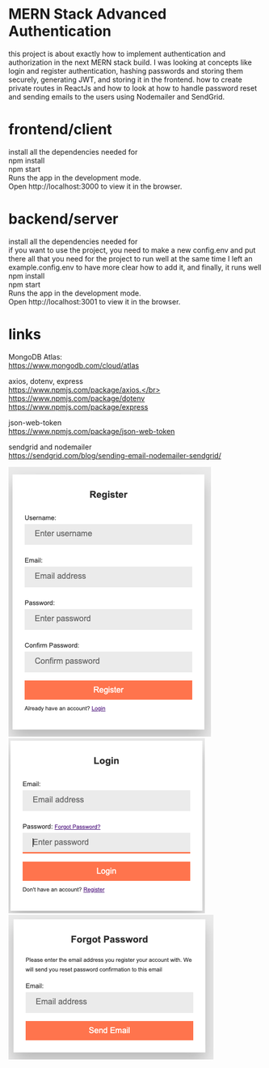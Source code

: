 # MERN Stack Advanced Authentication

this project is about exactly how to implement authentication and authorization in the next MERN stack build. I was looking at concepts like login and register authentication, hashing passwords and storing them securely, generating JWT, and storing it in the frontend. how to create private routes in ReactJs and how to look at how to handle password reset and sending emails to the users using Nodemailer and SendGrid. </br>

# frontend/client </br>

install all the dependencies needed for </br>
npm install</br>
npm start</br>
Runs the app in the development mode.</br>
Open http://localhost:3000 to view it in the browser.</br>

# backend/server</br>

install all the dependencies needed for</br>
if you want to use the project, you need to make a new
config.env and put there all that you need for the project to run well
at the same time I left an example.config.env to have more clear how to add it, and finally, it runs well </br>
npm install</br>
npm start</br>
Runs the app in the development mode.</br>
Open http://localhost:3001 to view it in the browser.</br>

# links

MongoDB Atlas:</br>
https://www.mongodb.com/cloud/atlas</br>

axios, dotenv, express</br>
https://www.npmjs.com/package/axios.</br>
https://www.npmjs.com/package/dotenv</br>
https://www.npmjs.com/package/express</br>

json-web-token</br>
https://www.npmjs.com/package/json-web-token</br>

sendgrid and nodemailer</br>
https://sendgrid.com/blog/sending-email-nodemailer-sendgrid/</br>

<img src='https://github.com/TotoroDavid/MERN-Stack-Advanced-Authentication/blob/master/client/public/Screen%20Shot%202021-08-31%20at%2010.39.34%20am.png?raw=true' >
<img src='https://github.com/TotoroDavid/MERN-Stack-Advanced-Authentication/blob/master/client/public/Screen%20Shot%202021-08-31%20at%2010.39.19%20am.png?raw=true' >
<img src='https://github.com/TotoroDavid/MERN-Stack-Advanced-Authentication/blob/master/client/public/Screen%20Shot%202021-08-31%20at%2010.39.54%20am.png?raw=true' >
